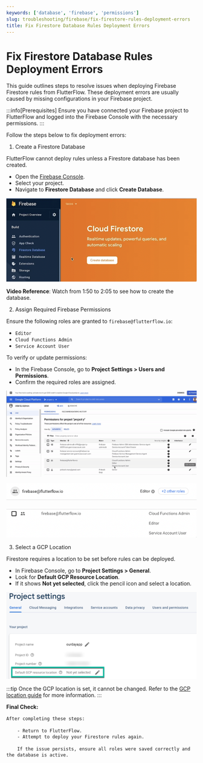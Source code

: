 ```yaml
---
keywords: ['database', 'firebase', 'permissions']
slug: troubleshooting/firebase/fix-firestore-rules-deployment-errors
title: Fix Firestore Database Rules Deployment Errors
---
```


# Fix Firestore Database Rules Deployment Errors

This guide outlines steps to resolve issues when deploying Firebase Firestore rules from FlutterFlow. These deployment errors are usually caused by missing configurations in your Firebase project.

:::info[Prerequisites]
Ensure you have connected your Firebase project to FlutterFlow and logged into the Firebase Console with the necessary permissions.
:::

Follow the steps below to fix deployment errors:

1. Create a Firestore Database

FlutterFlow cannot deploy rules unless a Firestore database has been created.

- Open the [Firebase Console](https://console.firebase.google.com/).
- Select your project.
- Navigate to **Firestore Database** and click **Create Database**.

![](../assets/20250430121312243075.png)

**Video Reference**: Watch from 1:50 to 2:05 to see how to create the database.

2. Assign Required Firebase Permissions

Ensure the following roles are granted to `firebase@flutterflow.io`:

- `Editor`
- `Cloud Functions Admin`
- `Service Account User`

To verify or update permissions:

- In the Firebase Console, go to **Project Settings > Users and Permissions**.
- Confirm the required roles are assigned.

![](../assets/20250430121312626400.png)

![](../assets/20250430121312919242.png)

![](../assets/20250430121313117339.png)

3. Select a GCP Location

Firestore requires a location to be set before rules can be deployed.

- In Firebase Console, go to **Project Settings > General**.
- Look for **Default GCP Resource Location**.
- If it shows **Not yet selected**, click the pencil icon and select a location.

![](../assets/20250430121313453827.png)

:::tip
Once the GCP location is set, it cannot be changed. Refer to the [GCP location guide](https://firebase.google.com/docs/projects/locations) for more information.
:::

**Final Check:**

    After completing these steps:

        - Return to FlutterFlow.
        - Attempt to deploy your Firestore rules again.

        If the issue persists, ensure all roles were saved correctly and the database is active.